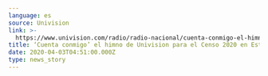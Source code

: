 ```yaml
---
language: es
source: Univision
link: >-
  https://www.univision.com/radio/radio-nacional/cuenta-conmigo-el-himno-de-univision-para-el-censo-2020-en-estados-unidos
title: ‘Cuenta conmigo’ el himno de Univision para el Censo 2020 en Estados Unidos
date: 2020-04-03T04:51:00.000Z
type: news_story
---
```


